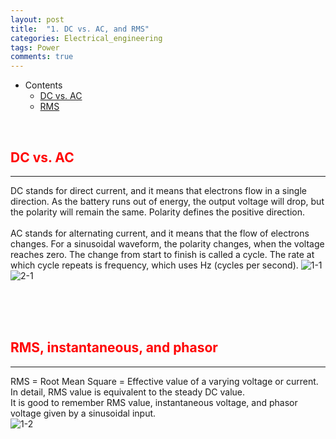 ```yaml
---
layout: post
title:  "1. DC vs. AC, and RMS"
categories: Electrical_engineering
tags: Power
comments: true
---
```


- Contents
  - [DC vs. AC](#dc-vs-ac)
  - [RMS](#rms)

<br/>

## <span style="color:red">DC vs. AC</span>		
---
DC stands for direct current, and it means that electrons flow in a single direction. As the battery runs out of energy, the output voltage will drop, but the polarity will remain the same. Polarity defines the positive direction. <br/> <br/>
AC stands for alternating current, and it means that the flow of electrons changes. For a sinusoidal waveform, the polarity changes, when the voltage reaches zero. The change from start to finish is called a cycle. The rate at which cycle repeats is frequency, which uses Hz (cycles per second).
![1-1](https://kohmbae.github.io/assets/img/Electrical_engineering/Power/1-1.jpg)
![2-1](https://kohmbae.github.io/assets/img/Electrical_engineering/Power/2-1.jpg)

<br/>
<br/>
<br/>

## <span style="color:red">RMS, instantaneous, and phasor</span>		
---
RMS = Root Mean Square = Effective value of a varying voltage or current.<br/>
In detail, RMS value is equivalent to the steady DC value.<br/>
It is good to remember RMS value, instantaneous voltage, and phasor voltage given by a sinusoidal input.      
![1-2](https://kohmbae.github.io/assets/img/Electrical_engineering/Power/1-2.jpg)
